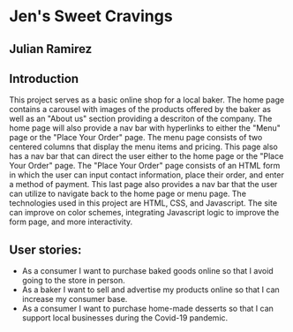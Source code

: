 # Jen's Sweet Cravings
## Julian Ramirez

## Introduction
This project serves as a basic online shop for a local baker. The home page contains a carousel with images of the products 
offered by the baker as well as an "About us" section providing a descriton of the company. The home page will also provide 
a nav bar with hyperlinks to either the "Menu" page or the "Place Your Order" page. The menu page consists of two centered
columns that display the menu items and pricing. This page also has a nav bar that can direct the user either to the home page
or the "Place Your Order" page. The "Place Your Order" page consists of an HTML form in which the user can input contact information,
place their order, and enter a method of payment. This last page also provides a nav bar that the user can utilize to navigate back to the 
home page or menu page. The technologies used in this project are HTML, CSS, and Javascript. The site can improve on color schemes, integrating Javascript
logic to improve the form page, and more interactivity. 

## User stories:
- As a consumer I want to purchase baked goods online so that I avoid going to the store in person.
- As a baker I want to sell and advertise my products online so that I can increase my consumer base.
- As a consumer I want to purchase home-made desserts so that I can support local businesses during the Covid-19 pandemic.
